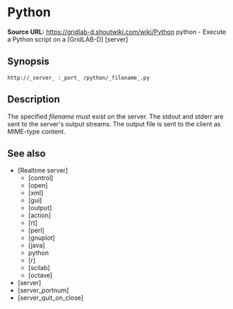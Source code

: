 # Python

**Source URL:** https://gridlab-d.shoutwiki.com/wiki/Python
python \- Execute a Python script on a [GridLAB-D] [server]

## Synopsis
    
    
    http://_server_ :_port_ /python/_filename_.py
    

## Description

The specified _filename_ must exist on the server. The stdout and stderr are sent to the server's output streams. The output file is sent to the client as MIME-type content. 

## See also

  * [Realtime server]
    * [control]
    * [open]
    * [xml]
    * [gui]
    * [output]
    * [action]
    * [rt]
    * [perl]
    * [gnuplot]
    * [java]
    * python
    * [r]
    * [scilab]
    * [octave]
  * [server]
  * [server_portnum]
  * [server_quit_on_close]

